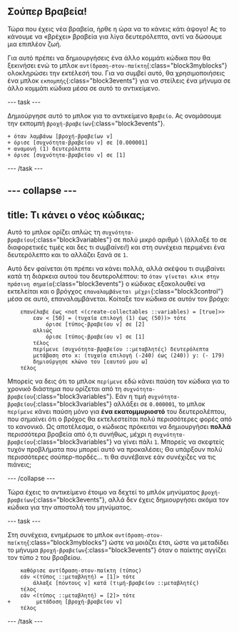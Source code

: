 ## Σούπερ Βραβεία!

Τώρα που έχεις νέα βραβεία, ήρθε η ώρα να το κάνεις κάτι άψογο! Ας το κάνουμε να «βρέχει» βραβεία για λίγα δευτερόλεπτα, αντί να δώσουμε μια επιπλέον ζωή.

Για αυτό πρέπει να δημιουργήσεις ένα άλλο κομμάτι κώδικα που θα ξεκινήσει ενώ το μπλοκ `αντίδραση-στον-παίκτη`{:class="block3myblocks"} ολοκληρώσει την εκτέλεσή του. Για να συμβεί αυτό, θα χρησιμοποιήσεις ένα μπλοκ `εκπομπής`{:class="block3events"} για να στείλεις ένα μήνυμα σε άλλο κομμάτι κώδικα μέσα σε αυτό το αντικείμενο.

--- task ---

Δημιούργησε αυτό το μπλοκ για το αντικείμενο `Βραβείο`. Ας ονομάσουμε την εκπομπή `βροχή-βραβείων`{:class="block3events"}.

```blocks3
+ όταν λαμβάνω [βροχή-βραβείων v]
+ όρισε [συχνότητα-βραβείου v] σε [0.000001]
+ αναμονή (1) δευτερόλεπτα
+ όρισε [συχνότητα-βραβείου v] σε [1]
```

--- /task ---

--- collapse ---
---
title: Τι κάνει ο νέος κώδικας;
---

Αυτό το μπλοκ ορίζει απλώς τη `συχνότητα-βραβείου`{:class="block3variables"} σε πολύ μικρό αριθμό \ (άλλαξέ το σε διαφορετικές τιμές και δες τι συμβαίνει!\) και στη συνέχεια περιμένει ένα δευτερόλεπτο και το αλλάζει ξανά σε `1`.

Αυτό δεν φαίνεται ότι πρέπει να κάνει πολλά, αλλά σκέψου τι συμβαίνει κατά τη διάρκεια αυτού του δευτερολέπτου: το `όταν γίνεται κλικ στην πράσινη σημαία`{:class="block3events"} ο κώδικας εξακολουθεί να εκτελείται και ο βρόγχος `επαναλαμβάνεται μέχρι`{:class="block3control"} μέσα σε αυτό, επαναλαμβάνεται. Κοίταξε τον κώδικα σε αυτόν τον βρόχο:

```blocks3
    επανέλαβε έως <not <(create-collectables ::variables) = [true]>>
        εαν < [50] = (τυχαία επιλογή (1) έως (50))> τότε
            όρισε [τύπος-βραβείου v] σε [2]
        αλλιώς
            όρισε [τύπος-βραβείου v] σε [1]
        τέλος
        περίμενε (συχνότητα-βραβείου ::μεταβλητές) δευτερόλεπτα
        μετάβαση στο x: (τυχαία επιλογή (-240) έως (240)) y: (- 179)
        δημιούργησε κλώνο του [εαυτού μου ω]
    τέλος
```

Μπορείς να δεις ότι το μπλοκ `περίμενε` εδώ κάνει παύση τον κώδικα για το χρονικό διάστημα που ορίζεται από τη `συχνότητα-βραβείου`{:class="block3variables"}. Εάν η τιμή `συχνότητα-βραβείου`{:class="block3variables"} αλλάξει σε `0.000001`, το μπλοκ `περίμενε` κάνει παύση μόνο για **ένα εκατομμυριοστό** του δευτερολέπτου, που σημαίνει ότι ο βρόχος θα εκτελεστείται πολύ περισσότερες φορές από το κανονικό. Ως αποτέλεσμα, ο κώδικας πρόκειται να δημιουργήσει **πολλά** περισσότερα βραβεία από ό,τι συνήθως, μέχρι η `συχνότητα-βραβείου`{:class="block3variables"} να γίνει πάλι `1`. Μπορείς να σκεφτείς τυχόν προβλήματα που μπορεί αυτό να προκαλέσει; Θα υπάρξουν πολύ περισσότερες σούπερ-πορδές… τι θα συνέβαινε εάν συνέχιζες να τις πιάνεις;

--- /collapse ---

Τώρα έχεις το αντικείμενο έτοιμο να δεχτεί το μπλόκ μηνύματος `βροχή-βραβείων`{:class="block3events"}, αλλά δεν έχεις δημιουργήσει ακόμα τον κώδικα για την αποστολή του μηνύματος.

--- task ---

Στη συνέχεια, ενημέρωσε το μπλοκ `αντίδραση-στον-παίκτη`{:class="block3myblocks"} ώστε να μοιάζει έτσι, ώστε να μεταδίδει το μήνυμα `βροχή-βραβείων`{:class="block3events"} όταν ο παίκτης αγγίζει τον τύπο `2` του βραβείου.

```blocks3
    καθόρισε αντίδραση-στον-παίκτη (τύπος)
    εάν <(τύπος ::μεταβλητή) = [1]> τότε
        άλλαξε [πόντους v] κατά (τιμή-βραβείου ::μεταβλητές)
    τέλος
    εάν <(τύπος ::μεταβλητή) = [2]> τότε
+        μετάδοση [βροχή-βραβείου v]
    τέλος
```

--- /task ---
